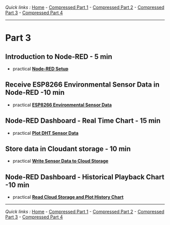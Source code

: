 *Quick links :*
[Home](/README.md) - [Compressed Part 1](/compressed/PART1.md) - [Compressed Part 2](/compressed/PART2.md) - [Compressed Part 3](/compressed/PART3.md) - [Compressed Part 4](/compressed/PART4.md)
***

# Part 3

## Introduction to Node-RED - 5 min
- practical [**Node-RED Setup**](/compressed/NODERED.md)

## Receive ESP8266 Environmental Sensor Data in Node-RED -10 min
- practical [**ESP8266 Environmental Sensor Data**](/compressed/DHTDATA.md)

## Node-RED Dashboard - Real Time Chart - 15 min
- practical [**Plot DHT Sensor Data**](/compressed/DASHBOARD.md)

## Store data in Cloudant storage - 10 min
- practical [**Write Sensor Data to Cloud Storage**](/compressed/CLOUDANT.md)

## Node-RED Dashboard - Historical Playback Chart -10 min
- practical [**Read Cloud Storage and Plot History Chart**](/compressed/HISTORY.md)

***
*Quick links :*
[Home](/README.md) - [Compressed Part 1](/compressed/PART1.md) - [Compressed Part 2](/compressed/PART2.md) - [Compressed Part 3](/compressed/PART3.md) - [Compressed Part 4](/compressed/PART4.md)
